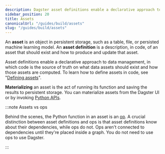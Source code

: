 ```yaml
---
description: Dagster asset definitions enable a declarative approach to data management, in which code is the source of truth on what data assets should exist and how those assets are computed.
sidebar_position: 20
title: Assets
canonicalUrl: "/guides/build/assets"
slug: "/guides/build/assets"
---
```


An **asset** is an object in persistent storage, such as a table, file, or persisted machine learning model. An **asset definition** is a description, in code, of an asset that should exist and how to produce and update that asset.

Asset definitions enable a declarative approach to data management, in which code is the source of truth on what data assets should exist and how those assets are computed. To learn how to define assets in code, see "[Defining assets](/guides/build/assets/defining-assets)".

**Materializing** an asset is the act of running its function and saving the results to persistent storage. You can materialize assets from the Dagster UI or by invoking [Python APIs](/api/dagster).

:::note Assets vs ops

Behind the scenes, the Python function in an asset is an [op](/guides/build/ops). A crucial distinction between asset definitions and ops is that asset definitions know about their dependencies, while ops do not. Ops aren't connected to dependencies until they're placed inside a graph. You do not need to use ops to use Dagster.

:::

